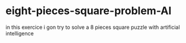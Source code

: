 # eight-pieces-square-problem-AI
in this exercice i gon try to solve a 8 pieces square puzzle with artificial intelligence 
